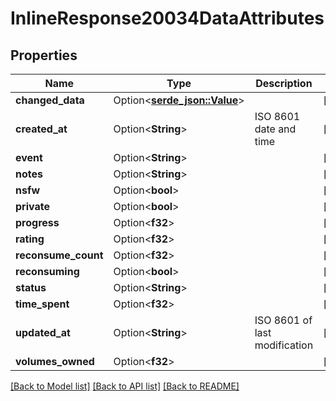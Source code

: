 # InlineResponse20034DataAttributes

## Properties

Name | Type | Description | Notes
------------ | ------------- | ------------- | -------------
**changed_data** | Option<[**serde_json::Value**](.md)> |  | [optional]
**created_at** | Option<**String**> | ISO 8601 date and time | [optional]
**event** | Option<**String**> |  | [optional]
**notes** | Option<**String**> |  | [optional]
**nsfw** | Option<**bool**> |  | [optional]
**private** | Option<**bool**> |  | [optional]
**progress** | Option<**f32**> |  | [optional]
**rating** | Option<**f32**> |  | [optional]
**reconsume_count** | Option<**f32**> |  | [optional]
**reconsuming** | Option<**bool**> |  | [optional]
**status** | Option<**String**> |  | [optional]
**time_spent** | Option<**f32**> |  | [optional]
**updated_at** | Option<**String**> | ISO 8601 of last modification | [optional]
**volumes_owned** | Option<**f32**> |  | [optional]

[[Back to Model list]](../README.md#documentation-for-models) [[Back to API list]](../README.md#documentation-for-api-endpoints) [[Back to README]](../README.md)



